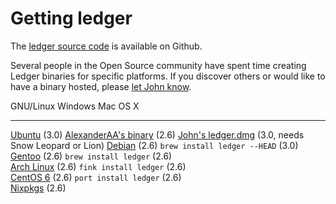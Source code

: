 # Getting ledger

The [ledger source code](http://git.ledger-cli.org/) is available on Github.

Several people in the Open Source community have spent time creating
Ledger binaries for specific platforms. If you discover others or would
like to have a binary hosted, please
[let John know](mailto:jwiegley@gmail.com).

  GNU/Linux                                                                                      Windows                                                                           Mac OS X                                                                                                                                              
  ---------------------------------------------------------------------------------------------- --------------------------------------------------------------------------------- ----------------------------------------------------------------------------------------------------------------------------------------------------- 
  [Ubuntu](https://launchpad.net/~mbudde/+archive/ledger) (3.0)                                  [AlexanderAA's binary](http://www.assembla.com/spaces/Goldcoast/documents) (2.6)  [John's ledger.dmg](ftp://ftp.newartisans.com/pub/ledger/ledger-devel-3.0.0-20120510.dmg) (3.0, needs Snow Leopard or Lion)
  [Debian](http://qa.debian.org/developer.php?packages=ledger) (2.6)                                                                                                               `brew install ledger --HEAD` (3.0)                                                                                                  
  [Gentoo](http://packages.gentoo.org/package/app-office/ledger) (2.6)                                                                                                             `brew install ledger` (2.6)                                                                                                                       
  [Arch Linux](http://aur.archlinux.org/packages.php?ID=3086) (2.6)                                                                                                                `fink install ledger` (2.6)                                                                                                                       
  [CentOS 6](http://pkgs.org/centos-6-rhel-6/epel-i386/ledger-2.6.3-2.el6.i686.rpm.html) (2.6)                                                                                     `port install ledger` (2.6)                                                                                                                       
  [Nixpkgs](http://hydra.nixos.org/job/nixpkgs/trunk/ledger/) (2.6)                                                                                                                                                                                                                                                                      

